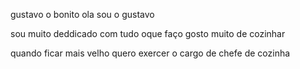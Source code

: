 gustavo o bonito 
ola sou o gustavo

sou muito deddicado com tudo oque faço 
gosto muito de cozinhar 

quando ficar mais velho quero exercer o cargo de chefe de cozinha  
